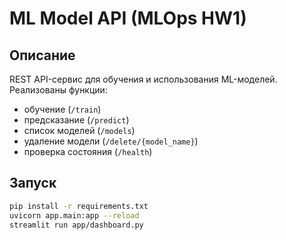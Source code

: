 # ML Model API (MLOps HW1)

## Описание
REST API-сервис для обучения и использования ML-моделей.  
Реализованы функции:
- обучение (`/train`)
- предсказание (`/predict`)
- список моделей (`/models`)
- удаление модели (`/delete/{model_name}`)
- проверка состояния (`/health`)

## Запуск
```bash
pip install -r requirements.txt
uvicorn app.main:app --reload
streamlit run app/dashboard.py